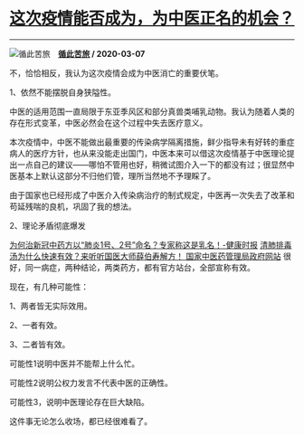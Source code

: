 # [这次疫情能否成为，为中医正名的机会？](https://www.zhihu.com/answer/1062486794)

-----------------------------------------------------------------

![循此苦旅](https://pic4.zhimg.com/v2-957de067a36b8bd5f2b5fd5078751458.jpg?source=1940ef5c "循此苦旅")&emsp;**[循此苦旅](https://www.zhihu.com/people/xun-ci-ku-lu-30) / 2020-03-07**

不，恰恰相反，我认为这次疫情会成为中医消亡的重要伏笔。

1、依然不能摆脱自身狭隘性。

中医的适用范围一直局限于东亚季风区和部分真兽类哺乳动物。我认为随着人类的存在形式变革，中医必然会在这个过程中失去医疗意义。

本次疫情中，中医不能做出最重要的传染病学隔离措施，鲜少指导未有好转的重症病人的医疗方针，也从来没能走出国门，中医本来可以借这次疫情基于中医理论提出一点自己的建议——哪怕不管用也好，稍微试图介入一下的都没有过；很显然中医基本上默认这部分不归他们管，理所当然地不予理睬了。

由于国家也已经形成了中医介入传染病治疗的制式规定，中医再一次失去了改革和苟延残喘的良机，巩固了我的想法。

2、理论矛盾彻底爆发




[为何治新冠中药方以“肺炎1号、2号”命名？专家称这是乳名！-健康时报](https://link.zhihu.com/?target=http%3A//www.jksb.com.cn/index.php%3Fm%3Dwap%26a%3Dshow%26catid%3D629%26id%3D160211)
[清肺排毒汤为什么快速有效？来听听国医大师薛伯寿解方！ 国家中医药管理局政府网站](https://link.zhihu.com/?target=http%3A//www.satcm.gov.cn/hudongjiaoliu/guanfangweixin/2020-02-19/13220.html)
很好，同一病症，两种结论，两类药方，都有官方站台，全部宣称有效。

现在，有几种可能性：

1、两者皆无实际效用。

2、一者有效。

3、二者皆有效。

可能性1说明中医并不能帮上什么忙。

可能性2说明公权力发言不代表中医的正确性。

可能性3，说明中医理论存在巨大缺陷。

这件事无论怎么收场，都已经很难看了。

